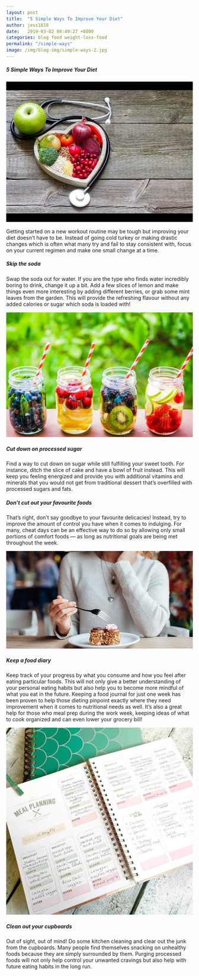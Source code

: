 ```yaml
---
layout: post
title:  "5 Simple Ways To Improve Your Diet"
author: jess1818
date:   2019-03-02 08:49:27 +0800
categories: blog food weight-loss-food
permalink: "/simple-ways"
image: /img/blog-img/simple-ways-2.jpg
---
```



##### 5 Simple Ways To Improve Your Diet

![image](/img/blog-img/simple-ways-1.jpg "image-1")

Getting started on a new workout routine may be tough but improving your diet doesn’t have to be. Instead of going cold turkey or making drastic changes which is often what many try and fail to stay consistent with, focus on your current regimen and make one small change at a time.

##### Skip the soda

Swap the soda out for water. If you are the type who finds water incredibly boring to drink, change it up a bit. Add a few slices of lemon and make things even more interesting by adding different berries, or grab some mint leaves from the garden. This will provide the refreshing flavour without any added calories or sugar which soda is loaded with!

![image](/img/blog-img/simple-ways-2.jpg "image-2")


##### Cut down on processed sugar

Find a way to cut down on sugar while still fulfilling your sweet tooth. For instance, ditch the slice of cake and have a bowl of fruit instead. This will keep you feeling energized and provide you with additional vitamins and minerals that you would not get from traditional dessert that’s overfilled with processed sugars and fats.

##### Don’t cut out your favourite foods

That’s right, don’t say goodbye to your favourite delicacies! Instead, try to improve the amount of control you have when it comes to indulging. For many, cheat days can be an effective way to do so by allowing only small portions of comfort foods — as long as nutritional goals are being met throughout the week.


![image](/img/blog-img/simple-ways-3.jpg "image-3")


##### Keep a food diary

Keep track of your progress by what you consume and how you feel after eating particular foods. This will not only give a better understanding of your personal eating habits but also help you to become more mindful of what you eat in the future. Keeping a food journal for just one week has been proven to help those dieting pinpoint exactly where they need improvement when it comes to nutritional needs as well. It’s also a great help for those who meal prep during the work week, keeping ideas of what to cook organized and can even lower your grocery bill!

![image](/img/blog-img/simple-ways-4.jpg "image-4")


##### Clean out your cupboards

Out of sight, out of mind! Do some kitchen cleaning and clear out the junk from the cupboards. Many people find themselves snacking on unhealthy foods because they are simply surrounded by them. Purging processed foods will not only help control your unwanted cravings but also help with future eating habits in the long run.
